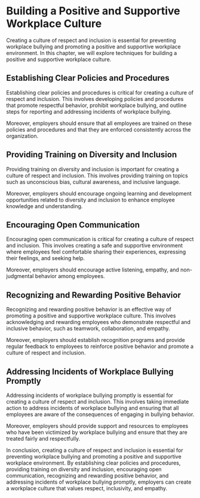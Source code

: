 # Building a Positive and Supportive Workplace Culture

Creating a culture of respect and inclusion is essential for preventing workplace bullying and promoting a positive and supportive workplace environment. In this chapter, we will explore techniques for building a positive and supportive workplace culture.

Establishing Clear Policies and Procedures
------------------------------------------

Establishing clear policies and procedures is critical for creating a culture of respect and inclusion. This involves developing policies and procedures that promote respectful behavior, prohibit workplace bullying, and outline steps for reporting and addressing incidents of workplace bullying.

Moreover, employers should ensure that all employees are trained on these policies and procedures and that they are enforced consistently across the organization.

Providing Training on Diversity and Inclusion
---------------------------------------------

Providing training on diversity and inclusion is important for creating a culture of respect and inclusion. This involves providing training on topics such as unconscious bias, cultural awareness, and inclusive language.

Moreover, employers should encourage ongoing learning and development opportunities related to diversity and inclusion to enhance employee knowledge and understanding.

Encouraging Open Communication
------------------------------

Encouraging open communication is critical for creating a culture of respect and inclusion. This involves creating a safe and supportive environment where employees feel comfortable sharing their experiences, expressing their feelings, and seeking help.

Moreover, employers should encourage active listening, empathy, and non-judgmental behavior among employees.

Recognizing and Rewarding Positive Behavior
-------------------------------------------

Recognizing and rewarding positive behavior is an effective way of promoting a positive and supportive workplace culture. This involves acknowledging and rewarding employees who demonstrate respectful and inclusive behavior, such as teamwork, collaboration, and empathy.

Moreover, employers should establish recognition programs and provide regular feedback to employees to reinforce positive behavior and promote a culture of respect and inclusion.

Addressing Incidents of Workplace Bullying Promptly
---------------------------------------------------

Addressing incidents of workplace bullying promptly is essential for creating a culture of respect and inclusion. This involves taking immediate action to address incidents of workplace bullying and ensuring that all employees are aware of the consequences of engaging in bullying behavior.

Moreover, employers should provide support and resources to employees who have been victimized by workplace bullying and ensure that they are treated fairly and respectfully.

In conclusion, creating a culture of respect and inclusion is essential for preventing workplace bullying and promoting a positive and supportive workplace environment. By establishing clear policies and procedures, providing training on diversity and inclusion, encouraging open communication, recognizing and rewarding positive behavior, and addressing incidents of workplace bullying promptly, employers can create a workplace culture that values respect, inclusivity, and empathy.
